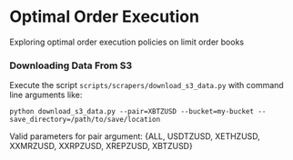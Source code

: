 # Optimal Order Execution
Exploring optimal order execution policies on limit order books

### Downloading Data From S3

Execute the script ```scripts/scrapers/download_s3_data.py``` with command line arguments like:

```python download_s3_data.py --pair=XBTZUSD --bucket=my-bucket --save_directory=/path/to/save/location```

Valid parameters for pair argument: {ALL, USDTZUSD, XETHZUSD, XXMRZUSD, XXRPZUSD, XREPZUSD, XBTZUSD}
